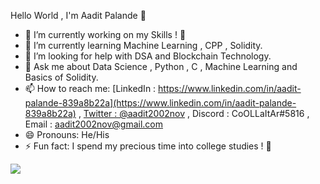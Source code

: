 Hello World , I'm Aadit Palande 👋
- 🔭 I’m currently working on my Skills ! 🙂
- 🌱 I’m currently learning Machine Learning , CPP , Solidity. 
- 🤔 I’m looking for help with DSA and Blockchain Technology.
- 💬 Ask me about Data Science , Python , C , Machine Learning and Basics of Solidity.
- 📫 How to reach me: [LinkedIn : https://www.linkedin.com/in/aadit-palande-839a8b22a](https://www.linkedin.com/in/aadit-palande-839a8b22a) , 
[Twitter : @aadit2002nov](https://twitter.com/aadit2002nov) , Discord : CoOLLaItAr#5816 , Email : aadit2002nov@gmail.com 
- 😄 Pronouns: He/His 
- ⚡ Fun fact: I spend my precious time into college studies ! 🙂




<img src="https://github-readme-stats.vercel.app/api?username=Coollaitar&&show_icons=true&title_color=ffffff&icon_color=775BD5&text_color=FFFFFF&bg_color=000000">
